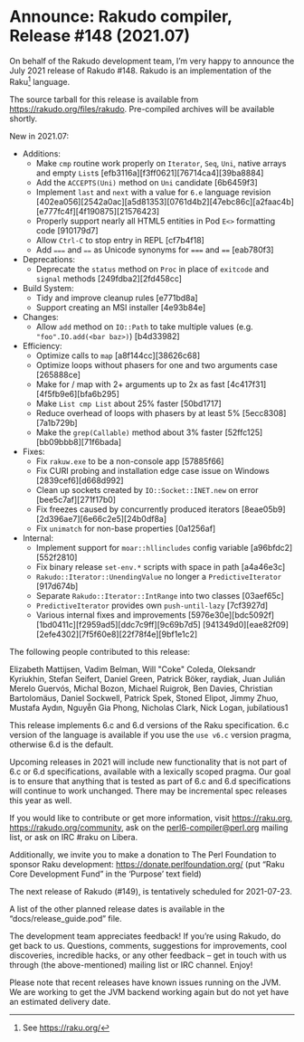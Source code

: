 # Announce: Rakudo compiler, Release #148 (2021.07)

On behalf of the Rakudo development team, I’m very happy to announce the
July 2021 release of Rakudo #148. Rakudo is an implementation of
the Raku[^1] language.

The source tarball for this release is available from
<https://rakudo.org/files/rakudo>.
Pre-compiled archives will be available shortly.

New in 2021.07:

  + Additions:
    + Make `cmp` routine work properly on `Iterator`, `Seq`, `Uni`, native arrays and empty `List`s
      [efb3116a][f3ff0621][76714ca4][39ba8884]
    + Add the `ACCEPTS(Uni)` method on `Uni` candidate [6b6459f3]
    + Implement `last` and `next` with a value for `6.e` language revision
      [402ea056][2542a0ac][a5d81353][0761d4b2][47ebc86c][a2faac4b]
      [e777fc4f][4f190875][21576423]
    + Properly support nearly all HTML5 entities in Pod `E<>` formatting code [910179d7]
    + Allow `Ctrl-C` to stop entry in REPL  [cf7b4f18]
    + Add `⩶` and `⩵` as Unicode synonyms for `===` and `==` [eab780f3]
  + Deprecations:
    + Deprecate the `status` method on `Proc` in place of `exitcode` and `signal` methods
      [249fdba2][2fd458cc]
  + Build System:
    + Tidy and improve cleanup rules [e771bd8a]
    + Support creating an MSI installer [4e93b84e]
  + Changes:
    + Allow `add` method on `IO::Path` to take multiple values (e.g. `"foo".IO.add(<bar baz>)`) [b4d33982]
  + Efficiency:
    + Optimize calls to `map` [a8f144cc][38626c68]
    + Optimize loops without phasers for one and two arguments case [265888ce]
    + Make for / map with 2+ arguments up to 2x as fast [4c417f31][4f5fb9e6][bfa6b295]
    + Make `List cmp List` about 25% faster [50bd1717]
    + Reduce overhead of loops with phasers by at least 5% [5ecc8308][7a1b729b]
    + Make the `grep(Callable)` method about 3% faster [52ffc125][bb09bbb8][71f6bada]
  + Fixes:
    + Fix `rakuw.exe` to be a non-console app [57885f66]
    + Fix CURI probing and installation edge case issue on Windows [2839cef6][d668d992]
    + Clean up sockets created by `IO::Socket::INET.new` on error [bee5c7af][271f17b0]
    + Fix freezes caused by concurrently produced iterators
      [8eae05b9][2d396ae7][6e66c2e5][24b0df8a]
    + Fix `unimatch` for non-base properties [0a1256af]
  + Internal:
    + Implement support for `moar::hllincludes` config variable [a96bfdc2][552f2810]
    + Fix binary release `set-env.*` scripts with space in path [a4a46e3c]
    + `Rakudo::Iterator::UnendingValue` no longer a `PredictiveIterator` [917d674b]
    + Separate `Rakudo::Iterator::IntRange` into two classes [03aef65c]
    + `PredictiveIterator` provides own `push-until-lazy` [7cf3927d]
    + Various internal fixes and improvements
      [5976e30e][bdc5092f][1bd0411c][f2959ad5][ddc7c9ff][9c69b7d5]
      [941349d0][eae82f09][2efe4302][7f5f60e8][22f78f4e][9bf1e1c2]


The following people contributed to this release:

Elizabeth Mattijsen, Vadim Belman, Will "Coke" Coleda, Oleksandr Kyriukhin,
Stefan Seifert, Daniel Green, Patrick Böker, raydiak, Juan Julián Merelo Guervós,
Michal Bozon, Michael Ruigrok, Ben Davies, Christian Bartolomäus,
Daniel Sockwell, Patrick Spek, Stoned Elipot, Jimmy Zhuo, Mustafa Aydın,
Nguyễn Gia Phong, Nicholas Clark, Nick Logan, jubilatious1

This release implements 6.c and 6.d versions of the Raku specification.
6.c version of the language is available if you use the `use v6.c`
version pragma, otherwise 6.d is the default.

Upcoming releases in 2021 will include new functionality that is not
part of 6.c or 6.d specifications, available with a lexically scoped
pragma. Our goal is to ensure that anything that is tested as part of
6.c and 6.d specifications will continue to work unchanged. There may
be incremental spec releases this year as well.

If you would like to contribute or get more information, visit
<https://raku.org>, <https://rakudo.org/community>, ask on the
<perl6-compiler@perl.org> mailing list, or ask on IRC #raku on Libera.

Additionally, we invite you to make a donation to The Perl Foundation
to sponsor Raku development: <https://donate.perlfoundation.org/>
(put “Raku Core Development Fund” in the ‘Purpose’ text field)

The next release of Rakudo (#149), is tentatively scheduled for 2021-07-23.

A list of the other planned release dates is available in the
“docs/release_guide.pod” file.

The development team appreciates feedback! If you’re using Rakudo, do
get back to us. Questions, comments, suggestions for improvements, cool
discoveries, incredible hacks, or any other feedback – get in touch with
us through (the above-mentioned) mailing list or IRC channel. Enjoy!

Please note that recent releases have known issues running on the JVM.
We are working to get the JVM backend working again but do not yet have
an estimated delivery date.

[^1]: See <https://raku.org/>

